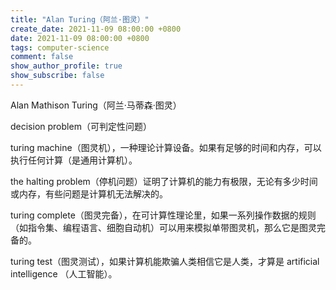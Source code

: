 ```yaml
---
title: "Alan Turing（阿兰·图灵）"
create_date: 2021-11-09 08:00:00 +0800
date: 2021-11-09 08:00:00 +0800
tags: computer-science
comment: false
show_author_profile: true
show_subscribe: false
---
```


Alan Mathison Turing（阿兰·马蒂森·图灵）

decision problem（可判定性问题）

turing machine（图灵机），一种理论计算设备。如果有足够的时间和内存，可以执行任何计算（是通用计算机）。

the halting problem（停机问题）证明了计算机的能力有极限，无论有多少时间或内存，有些问题是计算机无法解决的。

turing complete（图灵完备），在可计算性理论里，如果一系列操作数据的规则（如指令集、编程语言、细胞自动机）可以用来模拟单带图灵机，那么它是图灵完备的。

turing test（图灵测试），如果计算机能欺骗人类相信它是人类，才算是 artificial intelligence （人工智能）。
